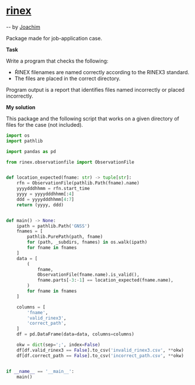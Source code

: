 # [rinex](https://github.com/xidus/rinex)

-- by [Joachim](https://github.com/xidus)


Package made for job-application case.

**Task**

Write a program that checks the following:

*   ŔINEX filenames are named correctly according to the RINEX3 standard.
*   The files are placed in the correct directory.

Program output is a report that identifies files named incorrectly or placed incorrectly.


**My solution**


This package and the following script that works on a given directory of files
for the case (not included).

```python
import os
import pathlib

import pandas as pd

from rinex.observationfile import ObservationFile


def location_expected(fname: str) -> tuple[str]:
    rfn = ObservationFile(pathlib.Path(fname).name)
    yyyydddhhmm = rfn.start_time
    yyyy = yyyydddhhmm[:4]
    ddd = yyyydddhhmm[4:7]
    return (yyyy, ddd)


def main() -> None:
    ipath = pathlib.Path('GNSS')
    fnames = [
        pathlib.PurePath(path, fname)
        for (path, _subdirs, fnames) in os.walk(ipath)
        for fname in fnames
    ]
    data = [
        (
            fname,
            ObservationFile(fname.name).is_valid(),
            fname.parts[-3:-1] == location_expected(fname.name),
        )
        for fname in fnames
    ]

    columns = [
        'fname',
        'valid_rinex3',
        'correct_path',
    ]
    df = pd.DataFrame(data=data, columns=columns)

    okw = dict(sep=';', index=False)
    df[df.valid_rinex3 == False].to_csv('invalid_rinex3.csv', **okw)
    df[df.correct_path == False].to_csv('incorrect_path.csv', **okw)


if __name__ == '__main__':
    main()
```


